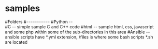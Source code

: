 # samples

#Folders
#------------
#Python   --  
#C        -- simple sample C and C++ code
#html     -- sample html, css, javascript and some php within some of the sub-directories in this area
#Ansible  -- ansible scripts have *.yml extension, /files is where some bash scripts *.sh are located 


